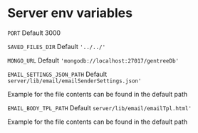 Server env variables
====================

`PORT`
Default 3000


`SAVED_FILES_DIR`
Default `'../../'`

`MONGO_URL`
Default `'mongodb://localhost:27017/gentreeDb'`

`EMAIL_SETTINGS_JSON_PATH`
Default `server/lib/email/emailSenderSettings.json'`

Example for the file contents can be found in the default path

`EMAIL_BODY_TPL_PATH`
Default `server/lib/email/emailTpl.html'`

Example for the file contents can be found in the default path
